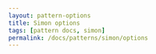 ```yaml
---
layout: pattern-options
title: Simon options
tags: [pattern docs, simon]
permalink: /docs/patterns/simon/options
---
```

